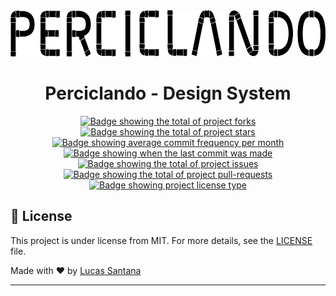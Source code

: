 <div align="center">
  <img src=".github/images/logo.png" alt="Logo" height="74">
  <h1>Perciclando - Design System</h1>
</div>

<div align="center">
  <a href="https://github.com/Quinhas/perciclando-ui/fork" target="_blank">
    <img src="https://img.shields.io/github/forks/Quinhas/perciclando-ui?style=flat-square&" alt="Badge showing the total of project forks"/>
  </a>

  <a href="https://github.com/Quinhas/perciclando-ui/stargazers" target="_blank">
    <img src="https://img.shields.io/github/stars/Quinhas/perciclando-ui?style=flat-square&" alt="Badge showing the total of project stars"/>
  </a>

  <a href="https://github.com/Quinhas/perciclando-ui/commits/main" target="_blank">
    <img src="https://img.shields.io/github/commit-activity/m/Quinhas/perciclando-ui?style=flat-square&" alt="Badge showing average commit frequency per month"/>
  </a>

  <a href="https://github.com/Quinhas/perciclando-ui/commits/main" target="_blank">
    <img src="https://img.shields.io/github/last-commit/Quinhas/perciclando-ui?style=flat-square&" alt="Badge showing when the last commit was made"/>
  </a>

  <a href="https://github.com/Quinhas/perciclando-ui/issues" target="_blank">
    <img src="https://img.shields.io/github/issues/Quinhas/perciclando-ui?style=flat-square&" alt="Badge showing the total of project issues"/>
  </a>

  <a href="https://github.com/Quinhas/perciclando-ui/pulls" target="_blank">
    <img src="https://img.shields.io/github/issues-pr/Quinhas/perciclando-ui?style=flat-square&" alt="Badge showing the total of project pull-requests"/>
  </a>

  <a href="https://github.com/Quinhas/perciclando-ui/blob/main/LICENSE.md" target="_blank">
    <img alt="Badge showing project license type" src="https://img.shields.io/github/license/Quinhas/perciclando-ui?style=flat-square&color=f85149">
  </a>
</div>

## 📝 License

This project is under license from MIT. For more details, see the [LICENSE](LICENSE.md) file.

Made with ❤️ by <a href="https://github.com/Quinhas" target="_blank">Lucas Santana</a>

---
